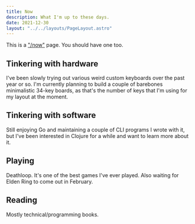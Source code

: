 ```yaml
---
title: Now
description: What I'm up to these days.
date: 2021-12-30
layout: "../../layouts/PageLayout.astro"
---
```


This is a ["/now"](https://nownownow.com/about) page. You should have one too.

## Tinkering with hardware

I've been slowly trying out various weird custom keyboards over the past year or
so. I'm currently planning to build a couple of barebones minimalistic 34-key
boards, as that's the number of keys that I'm using for my layout at the moment.

## Tinkering with software

Still enjoying Go and maintaining a couple of CLI programs I wrote with it, but
I've been interested in Clojure for a while and want to learn more about it.

## Playing

Deathloop. It's one of the best games I've ever played. Also waiting for Elden
Ring to come out in February.

## Reading

Mostly technical/programming books.
